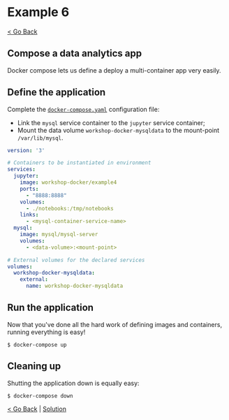 # Example 6
[< Go Back](../README.md)

## Compose a data analytics app

Docker compose lets us define a deploy a multi-container app very easily.

## Define the application
Complete the [`docker-compose.yaml`](./docker-compose.yaml) configuration file:
- Link the `mysql` service container to the `jupyter` service container;
- Mount the data volume `workshop-docker-mysqldata` to the mount-point `/var/lib/mysql`.

```yaml
version: '3'

# Containers to be instantiated in environment
services:
  jupyter:
    image: workshop-docker/example4
    ports:
      - "8888:8888"
    volumes:
      - ./notebooks:/tmp/notebooks
    links:
      - <mysql-container-service-name>
  mysql:
    image: mysql/mysql-server
    volumes:
      - <data-volume>:<mount-point>

# External volumes for the declared services
volumes:
  workshop-docker-mysqldata:
    external:
      name: workshop-docker-mysqldata
```

## Run the application

Now that you've done all the hard work of defining images and containers, running everything is easy!
```console
$ docker-compose up
```

## Cleaning up

Shutting the application down is equally easy:
```console
$ docker-compose down
```

[< Go Back](../README.md) | [Solution](../solution6/)
